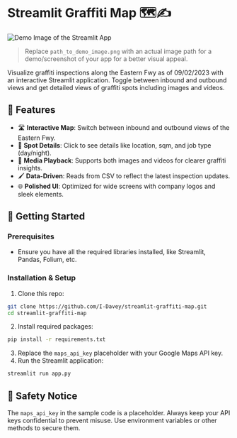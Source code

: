 

# Streamlit Graffiti Map 🗺️✍️

![Demo Image of the Streamlit App](path_to_demo_image.png) 
> Replace `path_to_demo_image.png` with an actual image path for a demo/screenshot of your app for a better visual appeal.

Visualize graffiti inspections along the Eastern Fwy as of 09/02/2023 with an interactive Streamlit application. Toggle between inbound and outbound views and get detailed views of graffiti spots including images and videos.

## 🌟 Features

- 🛣️ **Interactive Map**: Switch between inbound and outbound views of the Eastern Fwy.
- 🎨 **Spot Details**: Click to see details like location, sqm, and job type (day/night).
- 📸 **Media Playback**: Supports both images and videos for clearer graffiti insights.
- 🖌️ **Data-Driven**: Reads from CSV to reflect the latest inspection updates.
- 🌐 **Polished UI**: Optimized for wide screens with company logos and sleek elements.

## 🚀 Getting Started

### Prerequisites

- Ensure you have all the required libraries installed, like Streamlit, Pandas, Folium, etc.

### Installation & Setup

1. Clone this repo:
```bash
git clone https://github.com/I-Davey/streamlit-graffiti-map.git
cd streamlit-graffiti-map
```
2. Install required packages:
```bash
pip install -r requirements.txt
```
3. Replace the `maps_api_key` placeholder with your Google Maps API key.
4. Run the Streamlit application:
```bash
streamlit run app.py
```

## 🚫 Safety Notice

The `maps_api_key` in the sample code is a placeholder. Always keep your API keys confidential to prevent misuse. Use environment variables or other methods to secure them.
